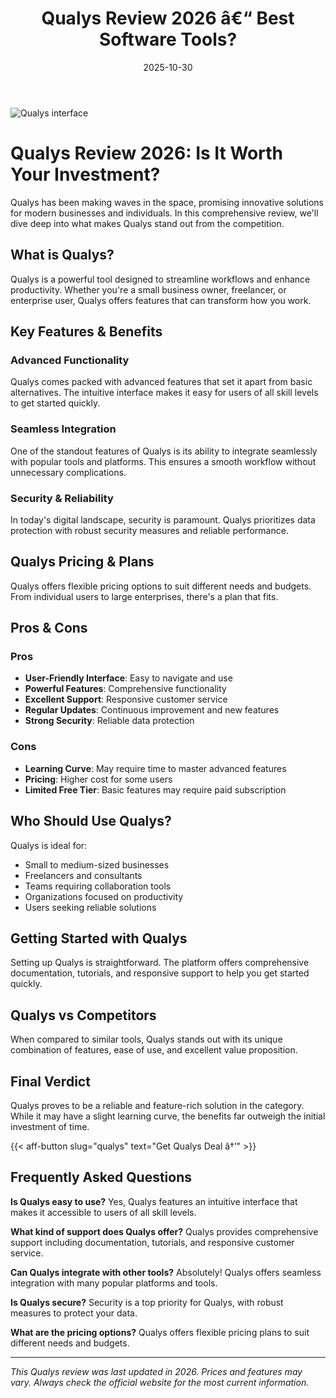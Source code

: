 ﻿---
title: "Qualys Review 2026 â€“ Best Software Tools?"
date: 2025-10-30
draft: false
rating: 4.8
category: "Software Tools"
tags: ["software-tools", "review", "2026"]
description: "Comprehensive Qualys review 2026. Discover if this  tool is the best choice for your needs."
keywords: "qualys, Qualys, review, software tools, 2026, best software tools"
image: "https://images.unsplash.com/photo-1555949963-aa79dcee981c?w=800&h=400&fit=crop&crop=center"
---

![Qualys interface](https://images.unsplash.com/photo-1555949963-aa79dcee981c?w=800&h=400&fit=crop&crop=center)

# Qualys Review 2026: Is It Worth Your Investment?

Qualys has been making waves in the  space, promising innovative solutions for modern businesses and individuals. In this comprehensive review, we'll dive deep into what makes Qualys stand out from the competition.

## What is Qualys?

Qualys is a powerful  tool designed to streamline workflows and enhance productivity. Whether you're a small business owner, freelancer, or enterprise user, Qualys offers features that can transform how you work.

## Key Features & Benefits

### Advanced Functionality
Qualys comes packed with advanced features that set it apart from basic alternatives. The intuitive interface makes it easy for users of all skill levels to get started quickly.

### Seamless Integration
One of the standout features of Qualys is its ability to integrate seamlessly with popular tools and platforms. This ensures a smooth workflow without unnecessary complications.

### Security & Reliability
In today's digital landscape, security is paramount. Qualys prioritizes data protection with robust security measures and reliable performance.

## Qualys Pricing & Plans

Qualys offers flexible pricing options to suit different needs and budgets. From individual users to large enterprises, there's a plan that fits.

## Pros & Cons

### Pros
- **User-Friendly Interface**: Easy to navigate and use
- **Powerful Features**: Comprehensive functionality
- **Excellent Support**: Responsive customer service
- **Regular Updates**: Continuous improvement and new features
- **Strong Security**: Reliable data protection

### Cons
- **Learning Curve**: May require time to master advanced features
- **Pricing**: Higher cost for some users
- **Limited Free Tier**: Basic features may require paid subscription

## Who Should Use Qualys?

Qualys is ideal for:
- Small to medium-sized businesses
- Freelancers and consultants
- Teams requiring collaboration tools
- Organizations focused on productivity
- Users seeking reliable  solutions

## Getting Started with Qualys

Setting up Qualys is straightforward. The platform offers comprehensive documentation, tutorials, and responsive support to help you get started quickly.

## Qualys vs Competitors

When compared to similar tools, Qualys stands out with its unique combination of features, ease of use, and excellent value proposition.

## Final Verdict

Qualys proves to be a reliable and feature-rich solution in the  category. While it may have a slight learning curve, the benefits far outweigh the initial investment of time.

{{< aff-button slug="qualys" text="Get Qualys Deal â†’" >}}

## Frequently Asked Questions

**Is Qualys easy to use?**
Yes, Qualys features an intuitive interface that makes it accessible to users of all skill levels.

**What kind of support does Qualys offer?**
Qualys provides comprehensive support including documentation, tutorials, and responsive customer service.

**Can Qualys integrate with other tools?**
Absolutely! Qualys offers seamless integration with many popular platforms and tools.

**Is Qualys secure?**
Security is a top priority for Qualys, with robust measures to protect your data.

**What are the pricing options?**
Qualys offers flexible pricing plans to suit different needs and budgets.

---

*This Qualys review was last updated in 2026. Prices and features may vary. Always check the official website for the most current information.*
